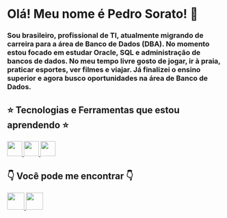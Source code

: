 # Olá! Meu nome é Pedro Sorato! 👋

### Sou brasileiro, profissional de TI, atualmente migrando de carreira para a área de **Banco de Dados (DBA)**. No momento estou focado em estudar Oracle, SQL e administração de bancos de dados. No meu tempo livre gosto de jogar, ir à praia, praticar esportes, ver filmes e viajar. Já finalizei o ensino superior e agora busco oportunidades na área de Banco de Dados.

## ⭐ Tecnologias e Ferramentas que estou aprendendo ⭐

<a href="https://www.oracle.com/database/" target="_blank">
  <img height="35" src="https://img.shields.io/badge/Oracle-F80000?style=for-the-badge&logo=oracle&logoColor=white">
</a>
<a href="https://en.wikipedia.org/wiki/SQL" target="_blank">
  <img height="35" src="https://img.shields.io/badge/SQL-4479A1?style=for-the-badge&logo=sql&logoColor=white">
</a>
<a href="https://git-scm.com/" target="_blank">
  <img height="35" src="https://img.shields.io/badge/Git-F05032?style=for-the-badge&logo=git&logoColor=white">
</a>

## 👇 Você pode me encontrar 👇

<a href="mailto:phsorato@gmail.com">
  <img height="40" src="https://img.shields.io/badge/Gmail-D14836?style=for-the-badge&logo=gmail&logoColor=white">
</a>
<a href="https://www.linkedin.com/in/pedro-sorato-789979193/" target="_blank">
  <img height="40" src="https://img.shields.io/badge/LinkedIn-0077B5?style=for-the-badge&logo=linkedin&logoColor=white">
</a>
